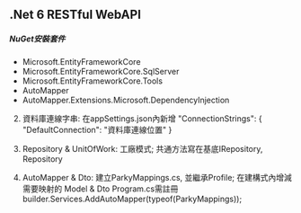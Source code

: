 ﻿<h2>.Net 6 RESTful WebAPI</h2>

<div>
<h5>NuGet安裝套件</h5>
<ul>
    <li>Microsoft.EntityFrameworkCore</li>
    <li>Microsoft.EntityFrameworkCore.SqlServer</li>
    <li>Microsoft.EntityFrameworkCore.Tools</li>
    <li>AutoMapper</li>
    <li>AutoMapper.Extensions.Microsoft.DependencyInjection</li>
</ul>
</div>

2. 資料庫連線字串: 
    在appSettings.json內新增
    "ConnectionStrings": {
        "DefaultConnection": "資料庫連線位置" 
    }

3. Repository & UnitOfWork:
    工廠模式; 共通方法寫在基底IRepository, Repository

4. AutoMapper & Dto:
    建立ParkyMappings.cs, 並繼承Profile; 在建構式內增減需要映射的 Model & Dto
    Program.cs需註冊 builder.Services.AddAutoMapper(typeof(ParkyMappings));
    